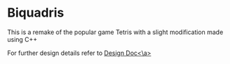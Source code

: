# Biquadris

This is a remake of the popular game Tetris with a slight modification made using C++


For further design details refer to <a href="https://docs.google.com/document/d/1f2fo3TiDoG9jyFmqwCoTBxxC-XZ7yTN--DvR3t0rr0U/edit?usp=sharing">Design Doc<\a>
